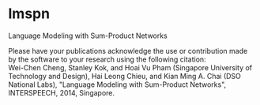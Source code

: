 lmspn
=====

Language Modeling with Sum-Product Networks

Please have your publications acknowledge the use or contribution made
by the software to your research using the following citation: <br>
Wei-Chen Cheng, Stanley Kok, and Hoai Vu Pham (Singapore University
of Technology and Design), Hai Leong Chieu, and Kian Ming A. Chai
(DSO National Labs), "Language Modeling with Sum-Product Networks",
INTERSPEECH, 2014, Singapore.

